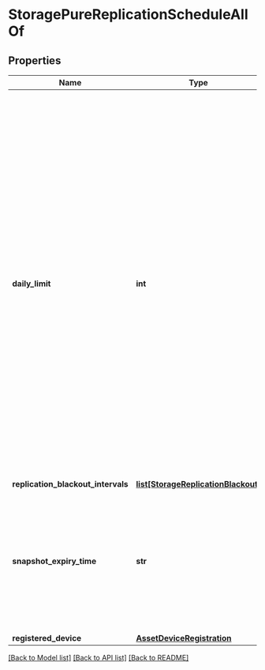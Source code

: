# StoragePureReplicationScheduleAllOf

## Properties
Name | Type | Description | Notes
------------ | ------------- | ------------- | -------------
**daily_limit** | **int** | Total number of snapshots per day to be available on target above and over the specified retention time. PureStorage FlashArray maintains all created snapshot until retention period. Daily limit is applied only on the snapshots once retention time is expired. In case of, daily limit is less than the number of snapshot available on source, system select snapshots evenly spaced out throughout the day.    | [optional] [readonly] 
**replication_blackout_intervals** | [**list[StorageReplicationBlackout]**](StorageReplicationBlackout.md) |  | [optional] 
**snapshot_expiry_time** | **str** | Duration to keep the daily limit snapshots on target array. StorageArray deletes the snapshots permanently from the targets beyond this period.    | [optional] [readonly] 
**registered_device** | [**AssetDeviceRegistration**](.md) |  | [optional] 

[[Back to Model list]](../README.md#documentation-for-models) [[Back to API list]](../README.md#documentation-for-api-endpoints) [[Back to README]](../README.md)


